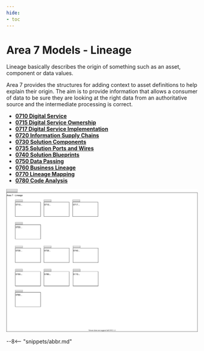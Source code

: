 ```yaml
---
hide:
- toc
---
```


<!-- SPDX-License-Identifier: CC-BY-4.0 -->
<!-- Copyright Contributors to the ODPi Egeria project. -->

# Area 7 Models - Lineage

Lineage basically describes the origin of something such as an asset,
component or data values.

Area 7 provides the structures for adding context to asset definitions to
help explain their origin.  The aim is to provide information that allows a consumer of data
to be sure they are looking at the right data from an authoritative source and the intermediate
processing is correct.


* **[0710 Digital Service](0710-Digital-Service.md)**
* **[0715 Digital Service Ownership](0715-Digital-Service-Ownership.md)**
* **[0717 Digital Service Implementation](0717-Digital-Service-Implementation.md)**
* **[0720 Information Supply Chains](0720-Information-Supply-Chains.md)**
* **[0730 Solution Components](0730-Solution-Components.md)**
* **[0735 Solution Ports and Wires](0735-Solution-Ports-and-Wires.md)**
* **[0740 Solution Blueprints](0740-Solution-Blueprints.md)**
* **[0750 Data Passing](0750-Data-Passing.md)**
* **[0760 Business Lineage](0760-Business-Lineage.md)**
* **[0770 Lineage Mapping](0770-Lineage-Mapping.md)**
* **[0780 Code Analysis](0780-Code-Analysis.md)**

![UML Packages](area-7-lineage-overview.svg)

--8<-- "snippets/abbr.md"